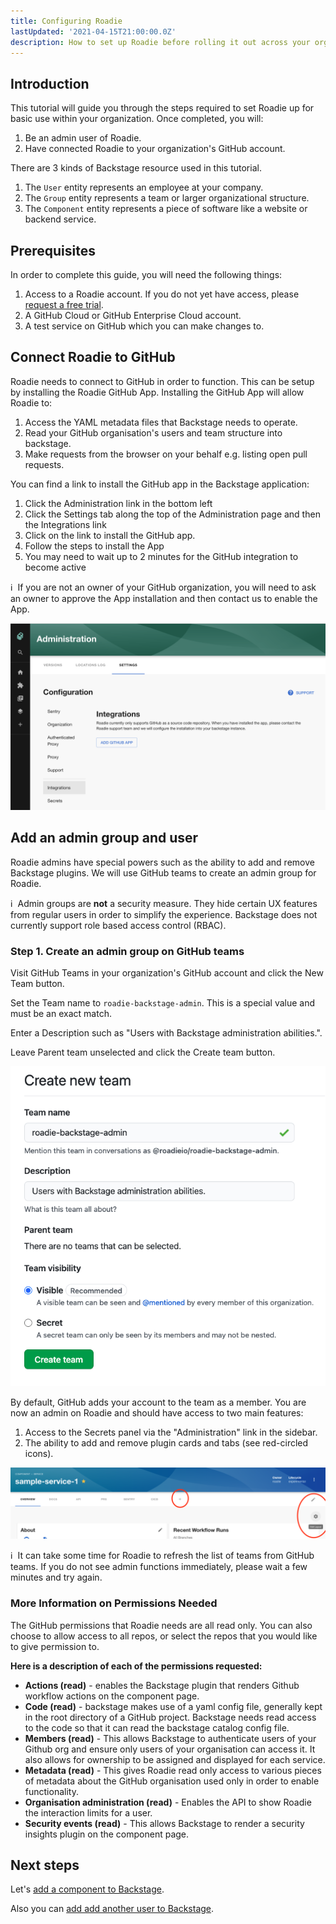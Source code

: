 ```yaml
---
title: Configuring Roadie
lastUpdated: '2021-04-15T21:00:00.0Z'
description: How to set up Roadie before rolling it out across your organization.
---
```


## Introduction

This tutorial will guide you through the steps required to set Roadie up for basic use within your organization. Once completed, you will:

 1. Be an admin user of Roadie.
 2. Have connected Roadie to your organization's GitHub account.

There are 3 kinds of Backstage resource used in this tutorial.

1. The `User` entity represents an employee at your company.
2. The `Group` entity represents a team or larger organizational structure.
3. The `Component` entity represents a piece of software like a website or backend service.

## Prerequisites

In order to complete this guide, you will need the following things:

1. Access to a Roadie account. If you do not yet have access, please [request a free trial](/free-trial/).
2. A GitHub Cloud or GitHub Enterprise Cloud account.
3. A test service on GitHub which you can make changes to.

## Connect Roadie to GitHub

Roadie needs to connect to GitHub in order to function. This can be setup by installing the Roadie GitHub App.
Installing the GitHub App will allow Roadie to:

1.  Access the YAML metadata files that Backstage needs to operate.
2.  Read your GitHub organisation's users and team structure into backstage.  
3.  Make requests from the browser on your behalf e.g. listing open pull requests.

You can find a link to install the GitHub app in the Backstage application:

1. Click the Administration link in the bottom left
2. Click the Settings tab along the top of the Administration page and then the Integrations link
3. Click on the link to install the GitHub app.
4. Follow the steps to install the App
5. You may need to wait up to 2 minutes for the GitHub integration to become active

ℹ️  &nbsp;If you are not an owner of your GitHub organization, you will need to ask an owner to approve the App installation and then contact us to enable the App.

![Install GitHub App](./install-github-app.png)

## Add an admin group and user

Roadie admins have special powers such as the ability to add and remove Backstage plugins. We will use GitHub teams to create an admin group for Roadie.

ℹ️  &nbsp;Admin groups are **not** a security measure. They hide certain UX features from regular users in order to simplify the experience. Backstage does not currently support role based access control (RBAC).

### Step 1. Create an admin group on GitHub teams

Visit GitHub Teams in your organization's GitHub account and click the New Team button.

Set the Team name to `roadie-backstage-admin`. This is a special value and must be an exact match.

Enter a Description such as "Users with Backstage administration abilities.".

Leave Parent team unselected and click the Create team button.

![Form for creating a team on GitHub](./github-create-team-form.png)

By default, GitHub adds your account to the team as a member. You are now an admin on Roadie and should have access to two main features:

1. Access to the Secrets panel via the "Administration" link in the sidebar.
2. The ability to add and remove plugin cards and tabs (see red-circled icons).

![Standard Backstage interface with some admin features highlighted with circles](./admin-features-edit-page.png)

ℹ️  &nbsp;It can take some time for Roadie to refresh the list of teams from GitHub teams. If you do not see admin functions immediately, please wait a few minutes and try again.

### More Information on Permissions Needed
The GitHub permissions that Roadie needs are all read only. You can also choose to allow access to all repos, or select the repos that you would like to give permission to.

**Here is a description of each of the permissions requested:**
- **Actions (read)** - enables the Backstage plugin that renders Github workflow actions on the component page.
- **Code (read)** - backstage makes use of a yaml config file, generally kept in the root directory of a GitHub project. Backstage needs read access to the code so  that it can read the backstage catalog config file.
- **Members (read)** - This allows Backstage to authenticate users of your Github org and ensure only users of your organisation can access it. It also allows for ownership to be assigned and displayed for each service. 
- **Metadata (read)** - This gives Roadie read only access to various pieces of metadata about the  GitHub organisation used only in order to enable functionality.
- **Organisation administration (read)** - Enables the API to show Roadie the interaction limits for a user. 
- **Security events (read)** - This allows Backstage to render a security insights plugin on the component page.

## Next steps

Let's [add a component to Backstage](/docs/getting-started/adding-components/).

Also you can [add add another user to Backstage](/docs/getting-started/user-management/).
